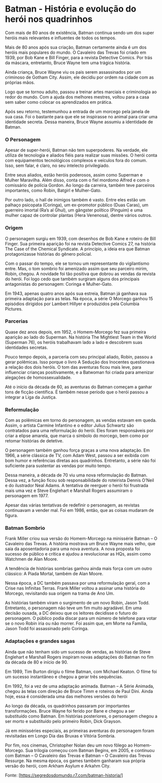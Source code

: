 # Batman - História e evolução do herói nos quadrinhos

Com mais de 80 anos de existência, Batman continua sendo um dos super heróis mais relevantes e influentes de todos os tempos.

Mais de 80 anos após sua criação, Batman certamente ainda é um dos heróis mais populares do mundo. O Cavaleiro das Trevas foi criado em 1939, por Bob Kane e Bill Finger, para a revista Detective Comics. Por trás da máscara, entretanto, Bruce Wayne tem uma trágica história.

Ainda criança, Bruce Wayne viu os pais serem assassinados por um criminoso de Gotham City. Assim, ele decidiu por ordem na cidade com as próprias mãos.

Logo que se tornou adulto, passou a treinar artes marciais e criminologia ao redor do mundo. Com a ajuda dos melhores mestres, voltou para a casa sem saber como colocar os aprendizados em prática.

Após seu retorno, testemunhou a entrada de um morcego pela janela de sua casa. Foi o bastante para que ele se inspirasse no animal para criar uma identidade secreta. Dessa maneira, Bruce Wayne assumiu a identidade de Batman.

### O Personagem

Apesar de super-herói, Batman não tem superpoderes. Na verdade, ele utiliza de tecnologia e aliados fiéis para realizar suas missões. O herói conta com equipamentos tecnológicos complexos e veículos fora do comum. Isso, sem falar, é claro, no seu intelecto privilegiado.

Entre seus aliados, estão heróis poderosos, assim como Superman e Mulher Maravilha. Além disso, conta com o fiel mordomo Alfred e com o comissário de polícia Gordon. Ao longo da carreira, também teve parceiros importantes, como Robin, Batgirl e Mulher-Gato.

Por outro lado, o hall de inimigos também é vasto. Entre eles estão um palhaço psicopata (Coringa), um ex-promotor público (Duas Caras), um guerreiro imortal (Ra’s al Ghul), um gângster político (Pinguim) e uma mulher capaz de controlar plantas (Hera Venenosa), dentre vários outros.

### Origem

O personagem surgiu em 1939, com desenhos de Bob Kane e roteiro de Bill Finger. Sua primeira aparição foi na revista Detective Comics 27, na história The Case of the Chemical Syndicate. A princípio, a ideia era que Batman protagonizasse histórias do gênero policial.

Com o passar do tempo, ele se tornou um representante do vigilantismo entre. Mas, o tom sombrio foi amenizado assim que seu parceiro mirim, Robin, chegou. A novidade foi tão positiva que dobrou as vendas da revista do herói. Foi logo cedo que também surgiram alguns dos principais antagonistas do personagem: Coringa e Mulher-Gato.

Em 1943, apenas quatro anos após sua estreia, Batman já ganhava sua primeira adaptação para as telas. Na época, a série O Morcego ganhou 15 episódios dirigidos por Lambert Hillyer e produzidos pela Columbia Pictures.

### Parcerias

Quase dez anos depois, em 1952, o Homem-Morcego fez sua primeira aparição ao lado do Superman. Na história The Mightiest Team in the World (Superman 76), os heróis trabalhavam lado a lado e descobrem suas identidades secretas.

Pouco tempo depois, a parceria com seu principal aliado, Robin, passou a gerar polêmicas. Isso porque o livro A Sedução dos Inocentes questionava a relação dos dois heróis. O tom das aventuras ficou mais leve, para influenciar crianças positivamente, e a Batwoman foi criada para amenizar alegações de homossexualidade.

Até o início da década de 60, as aventuras do Batman começam a ganhar tons de ficção científica. É também nesse período que o herói passou a integrar a Liga da Justiça.

### Reformulação

Com as polêmicas em torno do personagem, as vendas estavam em queda. Assim, o artista Carmine Infantino e o editor Julius Schwartz são contratados para uma reformulação do herói. Eles foram responsáveis por criar a elipse amarela, que marca o símbolo do morcego, bem como por retomar histórias de detetive.

O personagem também ganhou força graças a uma nova adaptação. Em 1966, a série clássica de TV, com Adam West, passou a ser exibida com bom humor e referências diretas aos quadrinhos. Entretanto, a série não foi suficiente para sustentar as vendas por muito tempo.

Dessa maneira, a década de 70 viu uma nova reformulação do Batman. Dessa vez, a função ficou sob responsabilidade do roteirista Dennis O’Neil e do ilustrador Neal Adams. A tentativa de reerguer o herói foi frustrada mais uma vez e Steve Englehart e Marshall Rogers assumiram o personagem em 1977.

Apesar das várias tentativas de redefinir o personagem, as revistas continuavam a vender mal. Foi em 1986, então, que as coisas mudaram de figura.

### Batman Sombrio

Frank Miller criou sua versão do Homem-Morcego na minissérie Batman – O Cavaleiro das Trevas. A história mostrava um Bruce Wayne mais velho, que saia da aposentadoria para uma nova aventura. A nova proposta foi sucesso de público e crítica e ajudou a revolucionar as HQs, assim como Watchmen de Alan Moore.

A tendência de histórias sombrias ganhou ainda mais força com um outro clássico: A Piada Mortal, também de Alan Moore.

Nessa época, a DC também passava por uma reformulação geral, com a Crise nas Infinitas Terras. Frank Miller voltou a assinar uma história do Morcego, revisitando sua origem na trama de Ano Um.

As histórias também viram o surgimento de um novo Robin, Jason Todd. Entretanto, o personagem não teve um fim muito agradável. Em uma decisão ousada, a DC deixou que os leitores decidisse o futuro do personagem. O público podia discar para um número de telefone para votar se o novo Robin iria ou não morrer. Foi assim que, em Morte na Família, Jason Todd foi assassinado pelo Coringa.

### Adaptações e grandes sagas

Ainda que não tenham sido um sucesso de vendas, as histórias de Steve Englehart e Marshall Rogers inspiram novas adaptações do Batman no fim da década de 80 e início de 90.

Em 1989, Tim Burton dirigiu o filme Batman, com Michael Keaton. O filme foi um sucesso instantâneo e chegou a gerar três sequências.

Em 1992, foi a vez de uma adaptação animada. Batman – A Série Animada, chegou às telas com direção de Bruce Timm e roteiros de Paul Dini. Ainda hoje, essa é considerada uma das melhores versões do herói

Ao longo da década, os quadrinhos passaram por importantes transformações. Bruce Wayne foi ferido por Bane e chegou a ser substituído como Batman. Em histórias posteriores, o personagem chegou a ser morto e substituído pelo primeiro Robin, Dick Grayson.

Já em minisséries especiais, as primeiras aventuras do personagem foram revisitadas em Longo Dia das Bruxas e Vitória Sombria.

Por fim, nos cinemas, Christopher Nolan deu um novo fôlego ao Homem-Morcego. Sua trilogia começou com Batman Begins, em 2005, e continuou com Batman – O Cavaleiro das Trevas e Batman – O Cavaleiro das Trevas Ressurge. Na mesma época, os games também ganharam sua própria versão do herói, com Arkham Asylum e Arkahm City.

Fonte: [https://segredosdomundo.r7.com/batman-historia/]
